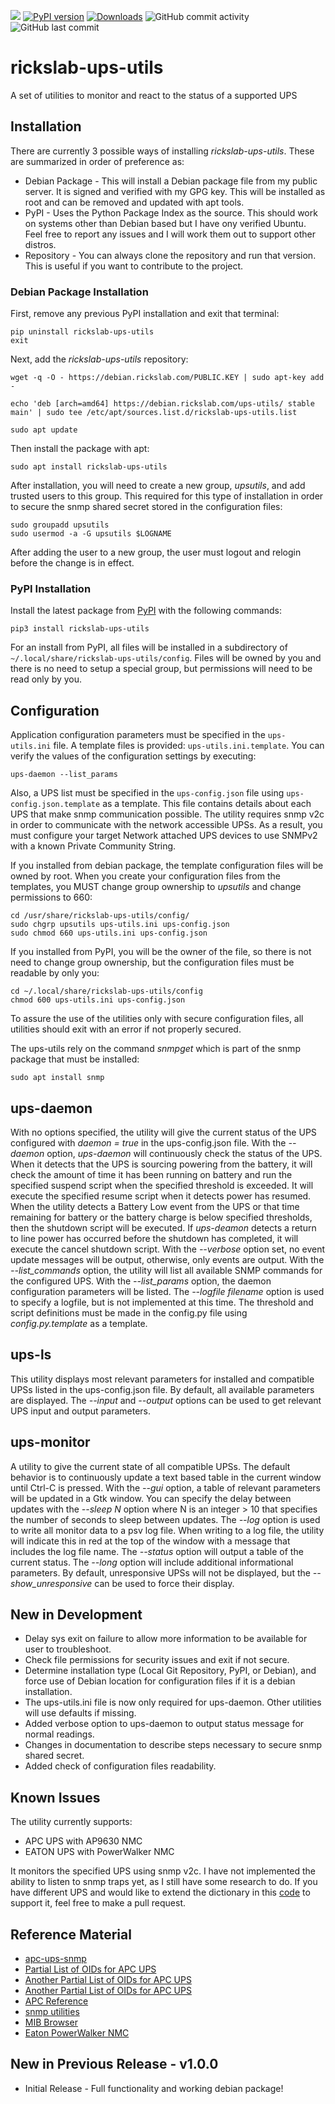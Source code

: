 ![](https://img.shields.io/github/license/Ricks-Lab/ups-utils)
[![PyPI version](https://badge.fury.io/py/rickslab-ups-utils.svg)](https://badge.fury.io/py/rickslab-ups-utils)
[![Downloads](https://pepy.tech/badge/rickslab-ups-utils)](https://pepy.tech/project/rickslab-ups-utils)
![GitHub commit activity](https://img.shields.io/github/commit-activity/y/Ricks-Lab/ups-utils)
![GitHub last commit](https://img.shields.io/github/last-commit/Ricks-Lab/ups-utils)

# rickslab-ups-utils

A set of utilities to monitor and react to the status of a supported UPS

## Installation

There are currently 3 possible ways of installing *rickslab-ups-utils*.  These are summarized in
order of preference as:

* Debian Package - This will install a Debian package file from my public server.  It is signed and verified
with my GPG key.  This will be installed as root and can be removed and updated with apt tools.
* PyPI - Uses the Python Package Index as the source.  This should work on systems other than Debian based
but I have ony verified Ubuntu.  Feel free to report any issues and I will work them out to support other distros.
* Repository - You can always clone the repository and run that version.  This is useful if you want to contribute 
to the project.

### Debian Package Installation

First, remove any previous PyPI installation and exit that terminal:

```
pip uninstall rickslab-ups-utils
exit
```

Next, add the *rickslab-ups-utils* repository:

```
wget -q -O - https://debian.rickslab.com/PUBLIC.KEY | sudo apt-key add -

echo 'deb [arch=amd64] https://debian.rickslab.com/ups-utils/ stable main' | sudo tee /etc/apt/sources.list.d/rickslab-ups-utils.list

sudo apt update
```

Then install the package with apt:

```
sudo apt install rickslab-ups-utils
```

After installation, you will need to create a new group, *upsutils*, and add trusted users to this group.
This required for this type of installation in order to secure the snmp shared secret stored in the configuration
files:

```
sudo groupadd upsutils
sudo usermod -a -G upsutils $LOGNAME
```

After adding the user to a new group, the user must logout and relogin before the change is in effect.

### PyPI Installation

Install the latest package from [PyPI](https://pypi.org/project/rickslab-ups-utils/) with the following
commands:

```
pip3 install rickslab-ups-utils
```

For an install from PyPI, all files will be installed in a subdirectory of
`~/.local/share/rickslab-ups-utils/config`. Files will be owned by you and there is no
need to setup a special group, but permissions will need to be read only by you.

## Configuration

Application configuration parameters must be specified in the `ups-utils.ini` file.  A
template files is provided: `ups-utils.ini.template`. You can verify the values of the
configuration settings by executing:

```
ups-daemon --list_params
```

Also, a UPS list must be specified in the `ups-config.json` file using `ups-config.json.template`
as a template.  This file contains details about each UPS that make snmp communication possible.
The utility requires snmp v2c in order to communicate with the network accessible UPSs.  As a
result, you must configure your target Network attached UPS devices to use SNMPv2 with a known
Private Community String.

If you installed from debian package, the template configuration files will be owned by root.  When
you create your configuration files from the templates, you MUST change group ownership to
*upsutils* and change permissions to 660:

```
cd /usr/share/rickslab-ups-utils/config/
sudo chgrp upsutils ups-utils.ini ups-config.json
sudo chmod 660 ups-utils.ini ups-config.json
```

If you installed from PyPI, you will be the owner of the file, so there is not need to change
group ownership, but the configuration files must be readable by only you:

```
cd ~/.local/share/rickslab-ups-utils/config
chmod 600 ups-utils.ini ups-config.json
```

To assure the use of the utilities only with secure configuration files, all utilities should
exit with an error if not properly secured.

The ups-utils rely on the command *snmpget* which is part of the snmp package that must
be installed:

```
sudo apt install snmp
```

## ups-daemon

With no options specified, the utility will give the current status of the UPS configured
with *daemon = true* in the ups-config.json file. With the *--daemon* option, *ups-daemon*
will continuously check the status of the UPS.  When it detects that the UPS is sourcing
powering from the battery, it will check the amount of time it has been running on battery
and run the specified suspend script when the specified threshold is exceeded.  It will
execute the specified resume script when it detects power has resumed.  When the utility
detects a Battery Low event from the UPS or that time remaining for battery or the battery
charge is below specified thresholds, then the shutdown script will be executed. If
*ups-deamon* detects a return to line power has occurred before the shutdown has completed,
it will execute the cancel shutdown script.  With the *--verbose* option set, no event 
update messages will be output, otherwise, only events are output.  With the *--list_commands*
option, the utility will list all available SNMP commands for the configured UPS.  With the
*--list_params* option, the daemon configuration parameters will be listed. The
*--logfile filename* option is used to specify a logfile, but is not implemented at this
time.  The threshold and script definitions must be made in the config.py file using
*config.py.template* as a template.

## ups-ls

This utility displays most relevant parameters for installed and compatible UPSs
listed in the ups-config.json file.  By default, all available parameters are displayed.
The *--input* and *--output* options can be used to get relevant UPS input and output
parameters.

## ups-monitor

A utility to give the current state of all compatible UPSs. The default behavior
is to continuously update a text based table in the current window until Ctrl-C is
pressed.  With the *--gui* option, a table of relevant parameters will be updated
in a Gtk window.  You can specify the delay between updates with the *--sleep N*
option where N is an integer > 10 that specifies the number of seconds to sleep
between updates.  The *--log* option is used to write all monitor data to a psv log
file.  When writing to a log file, the utility will indicate this in red at the top of
the window with a message that includes the log file name.  The *--status* option will
output a table of the current status.  The *--long* option will include additional
informational parameters. By default, unresponsive UPSs will not be displayed, but the
*--show_unresponsive* can be used to force their display.

## New in Development

* Delay sys exit on failure to allow more information to be available for user to troubleshoot.
* Check file permissions for security issues and exit if not secure.
* Determine installation type (Local Git Repository, PyPI, or Debian), and force use
of Debian location for configuration files if it is a debian installation.
* The ups-utils.ini file is now only required for ups-daemon.  Other utilities will
use defaults if missing.
* Added verbose option to ups-daemon to output status message for normal readings.
* Changes in documentation to describe steps necessary to secure snmp shared secret.
* Added check of configuration files readability.

## Known Issues

The utility currently supports:

* APC UPS with AP9630 NMC
* EATON UPS with PowerWalker NMC

It monitors the specified UPS using snmp v2c.  I have not implemented the ability to listen to snmp traps
yet, as I still have some research to do.  If you have different UPS and would like to extend the dictionary
in this [code](https://github.com/Ricks-Lab/ups-utils/blob/master/UPSmodules/UPSmodule.py) to support it, feel
free to make a pull request.

## Reference Material

* [apc-ups-snmp](https://github.com/phillipsnick/apc-ups-snmp)
* [Partial List of OIDs for APC UPS](https://www.opsview.com/resources/monitoring/blog/monitoring-apc-ups-useful-oids)
* [Another Partial List of OIDs for APC UPS](https://www.itninja.com/blog/view/snmp-oids-for-apc-smart-ups-3000-rm-xl)
* [Another Partial List of OIDs for APC UPS](https://wiki.netxms.org/wiki/UPS_Monitoring_(APC)_via_SNMP)
* [APC Reference](https://www.apc.com/salestools/LFLG-AFACYW/LFLG-AFACYW_R1_EN.pdf)
* [snmp utilities](http://www.net-snmp.org/docs/man/)
* [MIB Browser](http://www.ireasoning.com/)
* [Eaton PowerWalker NMC](https://powerwalker.com/?page=nmc&lang=en)

## New in Previous Release  -  v1.0.0

* Initial Release - Full functionality and working debian package!

